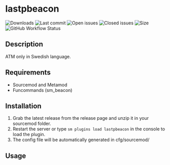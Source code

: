 # lastpbeacon

![Downloads](https://img.shields.io/github/downloads/github.com/Leakoni/lastpbeacon/total?style=flat-square) ![Last commit](https://img.shields.io/github/last-commit/github.com/Leakoni/lastpbeacon?style=flat-square) ![Open issues](https://img.shields.io/github/issues/github.com/Leakoni/lastpbeacon?style=flat-square) ![Closed issues](https://img.shields.io/github/issues-closed/github.com/Leakoni/lastpbeacon?style=flat-square) ![Size](https://img.shields.io/github/repo-size/github.com/Leakoni/lastpbeacon?style=flat-square) ![GitHub Workflow Status](https://img.shields.io/github/workflow/status/github.com/Leakoni/lastpbeacon/Compile%20and%20release?style=flat-square)

## Description

ATM only in Swedish language.

## Requirements

- Sourcemod and Metamod
- Funcommands (sm_beacon)

## Installation

1. Grab the latest release from the release page and unzip it in your sourcemod folder.
2. Restart the server or type `sm plugins load lastpbeacon` in the console to load the plugin.
3. The config file will be automatically generated in cfg/sourcemod/

## Usage
